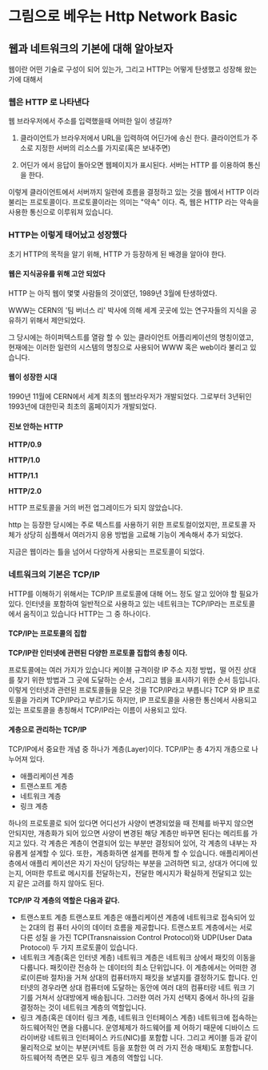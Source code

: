 # 그림으로 베우는 Http Network Basic

## 웹과 네트워크의 기본에 대해 알아보자

웹이란 어떤 기술로 구성이 되어 있는가, 그리고 HTTP는 어떻게 탄생했고 성장해 왔는가에 대해서

### 웹은 HTTP 로 나타낸다

웹 브라우저에서 주소를 입력했을때 어떠한 일이 생길까?

1. 클라이언트가 브라우저에서 URL을 입력하여 어딘가에 송신 한다.
    클라이언트가 주소로 지정한 서버의 리소스를 가지로(혹은 보내주면)

2. 어딘가 에서 응답이 돌아오면 웹페이지가 표시된다.
    서버는 HTTP 를 이용하여 통신을 한다.

이렇게 클라이언트에서 서버까지 일련에 흐름을 결정하고 있는 것을 웹에서 HTTP 이라 불리는 프로토콜이다.
프로토콜이라는 의미는 "약속" 이다.
즉, 웹은 HTTP 라는 약속을 사용한 통신으로 이루워져 있습니다.

### HTTP는 이렇게 태어났고 성장했다

초기 HTTP의 목적을 알기 위해,  HTTP 가 등장하게 된 배경을 알아야 한다.

#### 웹은 지식공유를 위해 고안 되었다

HTTP 는 아직 웹이 몇몇 사람들의 것이였던, 1989년 3월에 탄생하였다.

WWW는 CERN의 '팀 버너스 리' 박사에 의해 세계 곳곳에 있는 연구자들의 지식을 공유하기 위해서 제안되었다.

그 당시에는 하이퍼텍스트를 열람 할 수 있는 클라이언트 어플리케이션의 명칭이였고, 
현재에는 이러한 일련의 시스템의 명칭으로 사용되어 WWW 혹은 web이라 불리고 있습니다.

#### 웹이 성장한 시대

1990년 11월에 CERN에서 세계 최초의 웹브라우저가 개발되었다. 그로부터 3년뒤인 1993년에 대한민국 최초의 홈페이지가 개발되었다.

#### 진보 안하는 HTTP

**HTTP/0.9**

**HTTP/1.0**

**HTTP/1.1**

**HTTP/2.0**

HTTP 프로토콜을 거의 버전 업그레이드가 되지 않았습니다.

http 는 등장한 당시에는 주로 텍스트를 사용하기 위한 프로토컬이었지만, 프로토콜 자체가 상당히 심플해서 여러가지 응용 방법을 고료해 기능이 계속해서 추가 되었다.

지금은 웹이라는 틀을 넘어서 다양하게 사용되는 프로토콜이 되었다.

### 네트워크의 기본은 TCP/IP

HTTP를 이해하기 위해서는 TCP/IP 프로토콜에 대해 어느 정도 알고 있어야 할 필요가 있다. 
인터넷을 포함하여 일반적으로 사용하고 있는 네트워크는 TCP/IP라는 프로토콜에서 움직이고 있습니다 HTTP는 그 중 하나이다.

#### TCP/IP는 프로토콜의 집합

**TCP/IP란 인터넷에 관련된 다양한 프로토콜 집합의 총칭 이다.**

프로토콜에는 여러 가지가 있습니다 케이블 규격이랑 IP 주소 지정 방법，떨 어진 상대를 찾기 위한 방법과 그 곳에 도달하는 순서，그리고 웹을 표시하기 위한 순서 등입니다.
이렇게 인터넷과 관련된 프로토콜들을 모은 것을 TCP/IP라고 부릅니다 TCP 와 IP 프로토콜을 가리켜 TCP/IP라고 부르기도 하지만, IP 프로토콜을 사용한 통신에서 사용되고 있는 프로토콜을 총칭해서 TCP/IP라는 이름이 사용되고 있다.
 

#### 계층으로 관리하는 TCP/IP
TCP/IP에서 중요한 개념 중 하나가 계층(Layer)이다. 
TCP/IP는 총 4가지 개층으로 나누어져 있다.

* 애플리케이션 계층
* 트랜스포트 계층
* 네트워크 계층
* 링크 계층 

하나의 프로토콜로 되어 있다면 어디선가 사양이 변경되었을 때 전체를 바꾸지 않으면 안되지만, 개층화가 되어 있으면 사양이 변경된 해당 계층만 바꾸면 된다는 메리트를 가지고 있다.
각 계층은 계층이 연결되어 있는 부분만 결정되어 있어, 각 계층의 내부는 자유롭게 설계할 수 있다.
또한，계층화하면 설계를 편하게 할 수 있습니다. 애플리케이션 층에서 애플리 케이션은 자기 자신이 담당하는 부분을 고려하면 되고, 상대가 어디에 있는지, 어떠한 루트로 메시지를 전달하는지，전달한 메시지가 확실하게 전달되고 있는 지 같은 고려를 하지 않아도 된다.

**TCP/IP 각 계층의 역할은 다음과 같다.**

* 트랜스포트 계층
    트랜스포트 계층은 애플리케이션 계층에 네트워크로 접속되어 있는 2대의 컴 퓨터 사이의 데이터 흐름을 제공합니다. 
    트랜스포트 계층에서는 서로 다른 성질 을 가진 TCP(Transnaission Control Protocol)와 UDP(User Data Protocol) 두 가지 프로토콜이 있습니다.
* 네트워크 계층(혹은 인터넷 계층)
    네트워크 계층은 네트워크 상에서 패킷의 이동을 다룹니다. 패킷이란 전송하 는 데이터의 최소 단위입니다. 
    이 계층에서는 어떠한 경로(이른바 절차)을 거쳐 상대의 컴퓨터까지 패킷을 보낼지를 결정하기도 합니다.
    인터넷의 경우라면 상대 컴퓨터에 도달하는 동안에 여러 대의 컴퓨터랑 네트 워크 기기를 거쳐서 상대방에게 배송됩니다. 
    그러한 여러 가지 선택지 중에서 하나의 길을 결정하는 것이 네트워크 계층의 역할입니다.
* 링크 계층(혹은 데이터 링크 계층, 네트워크 인터페이스 계층)
    네트워크에 접속하는 하드웨어적인 면을 다룹니다. 
    운영체제가 하드웨어를 제 어하기 때문에 디바이스 드라이버랑 네트워크 인터페이스 카드(NIC)를 포함합 니다. 
    그리고 케이블 등과 같이 물리적으로 보이는 부분(커넥트 등을 포함한 여 러 가지 전송 매체)도 포함합니다. 하드웨어적 측면은 모두 링크 계층의 역할입 니다.
 